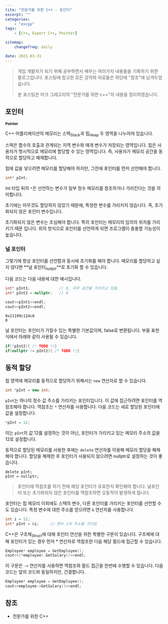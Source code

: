 ```yaml
---
tite: "전문가를 위한 C++ - 포인터"
excerpt: ""
categories:
    - "excpp"
tags:
    - [C++, Expert C++, Pointer]

sitemap:
    changefreq: daily

date: 2021-03-31
---
```


> 게임 개발자가 되기 위해 공부하면서 배우는 여러가지 내용들을 기록하기 위한 블로그입니다. 포스팅에 참고한 모든 강의와 자료들은 하단에 "참조"에 남겨두었습니다.
> 
> 본 포스팅은 마크 그레고리의 "전문가를 위한 c++"의 내용을 정리하였습니다.

## 포인터

<b><sub>Pointer</sub></b>

C++ 어플리케이션의 메모리는 스택<sub>Stack</sub>과 힙<sub>Heap</sub> 두 영역을 나누어져 있습니다. 

스택은 함수의 호출과 관계되는 지역 변수와 매개 변수가 저장되는 영역입니다. 힙은 사용자가 명시적으로 메모리에 할당할 수 있는 영역입니다. 즉, 사용자가 메모리 공간을 동적으로 할당하고 해제합니다.

힙에 값을 넣으려면 메모리를 할당해야 하지만, 그전에 포인터를 먼저 선언해야 합니다.

```cpp
int* pInt;
```


int 타입 뒤의 ```*```은 선언하는 변수가 일부 정수 메모리를 참조하거나 가리킨다는 것을 의미합니다. 

초기에는 아무것도 할당하지 않았기 때문에, 특정한 변수를 가리키지 않습니다. 즉, 초기화되지 않은 포인터 변수입니다. 

초기화되지 않은 변수는 조심해야 합니다. 특히 포인터는 메모리의 임의의 위치를 가리키기 때문 입니다. 위의 방식으로 포인터를 선언하게 되면 프로그램이 충돌할 가능성이 높습니다.

### 널 포인터

그렇기에 항상 포인터를 선언함과 동시에 초기화를 해야 합니다. 메모리를 할당하고 싶지 않다면 **널 포인터<sub>nullptr</sub>**로 초기화 할 수 있습니다.

다음 코드는 다음 내용에 대한 예시입니다.

```cpp
int* pInt1;             // X, 아무 공간을 가리키고 있음.
int* pInt2 = nullptr;   // O

cout<<pInt1<<endl;
cout<<pInt2<<endl;
```

```console
0x21199c124c0
0
```

널 포인터는 포인터가 가질수 있는 특별한 기본값이며, false로 변환됩니다. 부울 표현식에서 아래와 같이 사용될 수 있습니다.

```cpp
if(!pInt2){ /* TODO */}
if(nullptr != pInt2){ /* TODO */}
```

## 동적 할당

힙 영역에 메모리를 동적으로 할당하기 위해서는 ```new``` 연산자로 할 수 있습니다.

```cpp
int *pInt = new int;
```

```pInt```는 하나의 정수 값 주소를 가리키는 포인터입니다. 이 값에 접근하려면 포인터를 역참조해야 합니다. 역참조는 ```*``` 연산자를 사용합니다. 다음 코드는 새로 할당된 포인터에 값을 설정합니다.

```cpp
*pInt = 12;
```

이는 ```pInt```의 값 12를 설정하는 것이 아닌, 포인터가 가리키고 있는 메모리 주소의 값을 12로 설정합니다. 

동적으로 할당된 메모리를 사용한 후에는 ```delete``` 연산자를 이용해 메모리 할당을 해제해야 합니다. 할당을 해제한 후 포인터가 사용되지 않으려면 nullptr로 설정하는 것이 좋습니다.

```
delete pInt;
pInt = nullptr;
```

> 포인터에 역참조를 하기 전에 해당 포인터가 유효한지 확인해야 합니다. 널포인터 또는 초기화되지 않은 포인터를 역참조하면 오동작이 발생하게 됩니다. 

포인터는 힙 메모리 이외에도 스택의 변수, 다른 포인터를 가리키는 포인터를 선언할 수도 있습니다. 특정 변수에 대한 주소를 얻으려면 ```&``` 연산자를 사용합니다.

```cpp
int i = 12;
int* pInt = &i;     // 변수 i의 주소를 가리킴
```

C++은 구조체<sub>Struct</sub>에 대해 포인터 연산을 위한 특별한 구문이 있습니다. 구조체에 대해 포인터가 있는 경우 먼저 * 연산자로 역참조한 다음 해당 필드에 접근할 수 있습니다. 

```cpp
Employee* employee = GetEmployee();
cout<<(*employee).GetSalary()<<endl;
```

이 구문은 ```->``` 연산자를 사용하면 역참조와 필드 접근을 한번에 수행할 수 있습니다. 다음 코드는 앞의 코드와 동일하지만, 간결합니다.

```cpp
Employee* employee = GetEmployee();
cout<<employee->GetSalary()<<endl;
```

## 참조

- 전문가를 위한 C++